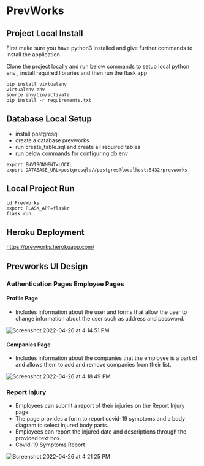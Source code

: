 # PrevWorks

## Project Local Install

First make sure you have python3 installed and give further commands to install the application

Clone the project locally and run below commands to setup local python env , 
install required libraries and then run the flask app

```
pip install virtualenv
virtualenv env
source env/bin/activate
pip install -r requirements.txt
```


## Database Local Setup 

- install postgresql
- create a database prevworks  
- run create_table.sql and create all required tables
- run below commands for configuring db env

```commandline
export ENVIRONMENT=LOCAL
export DATABASE_URL=postgresql://postgres@localhost:5432/prevworks
```
##  Local Project Run 

```
cd PrevWorks
export FLASK_APP=flaskr
flask run
```

## Heroku Deployment

https://prevworks.herokuapp.com/


## Prevworks UI Design

### Authentication Pages Employee Pages
#### Profile Page
- Includes information about the user and forms that allow the user to change information about the user such as address and password.

![Screenshot 2022-04-26 at 4 14 51 PM](https://user-images.githubusercontent.com/335651/165283453-b80008da-9fd0-4819-92f9-8761a95be34e.png)

#### Companies Page
-  Includes information about the companies that the employee is a part of and allows them to add and remove companies from their list.

![Screenshot 2022-04-26 at 4 18 49 PM](https://user-images.githubusercontent.com/335651/165284165-4063d636-2dcf-4d35-a7b0-b1bac2c63bd1.png)

### Report Injury
-  Employees can submit a report of their injuries on the Report Injury page. 
-  The page provides a form to report covid-19 symptoms and a body diagram to select injured body parts. 
-  Employees can report the injured date and descriptions through the provided text box.
-  Covid-19 Symptoms Report

![Screenshot 2022-04-26 at 4 21 25 PM](https://user-images.githubusercontent.com/335651/165284493-e475191b-dc10-43cf-bcdf-869dca216976.png)




